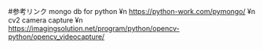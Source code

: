 #参考リンク
mongo db for python
¥n
https://python-work.com/pymongo/
¥n
cv2 camera capture
¥n
https://imagingsolution.net/program/python/opencv-python/opencv_videocapture/
